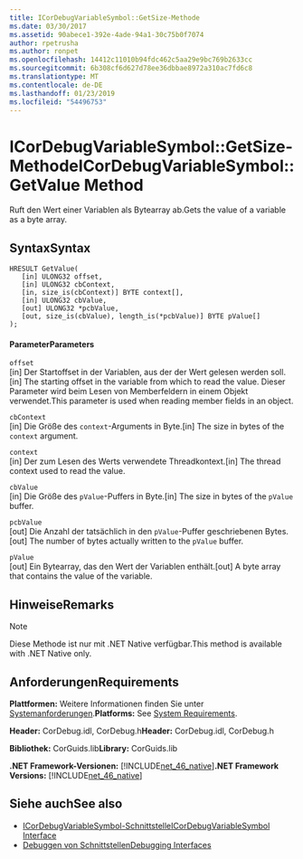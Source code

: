 ```yaml
---
title: ICorDebugVariableSymbol::GetSize-Methode
ms.date: 03/30/2017
ms.assetid: 90abece1-392e-4ade-94a1-30c75b0f7074
author: rpetrusha
ms.author: ronpet
ms.openlocfilehash: 14412c11010b94fdc462c5aa29e9bc769b2633cc
ms.sourcegitcommit: 6b308cf6d627d78ee36dbbae8972a310ac7fd6c8
ms.translationtype: MT
ms.contentlocale: de-DE
ms.lasthandoff: 01/23/2019
ms.locfileid: "54496753"
---
```

# <a name="icordebugvariablesymbolgetvalue-method"></a><span data-ttu-id="b348d-102">ICorDebugVariableSymbol::GetSize-Methode</span><span class="sxs-lookup"><span data-stu-id="b348d-102">ICorDebugVariableSymbol::GetValue Method</span></span>
<span data-ttu-id="b348d-103">Ruft den Wert einer Variablen als Bytearray ab.</span><span class="sxs-lookup"><span data-stu-id="b348d-103">Gets the value of a variable as a byte array.</span></span>  
  
## <a name="syntax"></a><span data-ttu-id="b348d-104">Syntax</span><span class="sxs-lookup"><span data-stu-id="b348d-104">Syntax</span></span>  
  
```  
HRESULT GetValue(  
   [in] ULONG32 offset,  
   [in] ULONG32 cbContext,  
   [in, size_is(cbContext)] BYTE context[],  
   [in] ULONG32 cbValue,  
   [out] ULONG32 *pcbValue,  
   [out, size_is(cbValue), length_is(*pcbValue)] BYTE pValue[]  
);  
```  
  
#### <a name="parameters"></a><span data-ttu-id="b348d-105">Parameter</span><span class="sxs-lookup"><span data-stu-id="b348d-105">Parameters</span></span>  
 `offset`  
 <span data-ttu-id="b348d-106">[in] Der Startoffset in der Variablen, aus der der Wert gelesen werden soll.</span><span class="sxs-lookup"><span data-stu-id="b348d-106">[in] The starting offset in the variable from which to read the value.</span></span> <span data-ttu-id="b348d-107">Dieser Parameter wird beim Lesen von Memberfeldern in einem Objekt verwendet.</span><span class="sxs-lookup"><span data-stu-id="b348d-107">This parameter is used when reading member fields in an object.</span></span>  
  
 `cbContext`  
 <span data-ttu-id="b348d-108">[in] Die Größe des `context`-Arguments in Byte.</span><span class="sxs-lookup"><span data-stu-id="b348d-108">[in] The size in bytes of the `context` argument.</span></span>  
  
 `context`  
 <span data-ttu-id="b348d-109">[in] Der zum Lesen des Werts verwendete Threadkontext.</span><span class="sxs-lookup"><span data-stu-id="b348d-109">[in] The thread context used to read the value.</span></span>  
  
 `cbValue`  
 <span data-ttu-id="b348d-110">[in] Die Größe des `pValue`-Puffers in Byte.</span><span class="sxs-lookup"><span data-stu-id="b348d-110">[in] The size in bytes of the `pValue` buffer.</span></span>  
  
 `pcbValue`  
 <span data-ttu-id="b348d-111">[out] Die Anzahl der tatsächlich in den `pValue`-Puffer geschriebenen Bytes.</span><span class="sxs-lookup"><span data-stu-id="b348d-111">[out] The number of bytes actually written to the `pValue` buffer.</span></span>  
  
 `pValue`  
 <span data-ttu-id="b348d-112">[out] Ein Bytearray, das den Wert der Variablen enthält.</span><span class="sxs-lookup"><span data-stu-id="b348d-112">[out] A byte array that contains the value of the variable.</span></span>  
  
## <a name="remarks"></a><span data-ttu-id="b348d-113">Hinweise</span><span class="sxs-lookup"><span data-stu-id="b348d-113">Remarks</span></span>  
  
> [!NOTE]
>  <span data-ttu-id="b348d-114">Diese Methode ist nur mit .NET Native verfügbar.</span><span class="sxs-lookup"><span data-stu-id="b348d-114">This method is available with .NET Native only.</span></span>  
  
## <a name="requirements"></a><span data-ttu-id="b348d-115">Anforderungen</span><span class="sxs-lookup"><span data-stu-id="b348d-115">Requirements</span></span>  
 <span data-ttu-id="b348d-116">**Plattformen:** Weitere Informationen finden Sie unter [Systemanforderungen](../../../../docs/framework/get-started/system-requirements.md).</span><span class="sxs-lookup"><span data-stu-id="b348d-116">**Platforms:** See [System Requirements](../../../../docs/framework/get-started/system-requirements.md).</span></span>  
  
 <span data-ttu-id="b348d-117">**Header:** CorDebug.idl, CorDebug.h</span><span class="sxs-lookup"><span data-stu-id="b348d-117">**Header:** CorDebug.idl, CorDebug.h</span></span>  
  
 <span data-ttu-id="b348d-118">**Bibliothek:** CorGuids.lib</span><span class="sxs-lookup"><span data-stu-id="b348d-118">**Library:** CorGuids.lib</span></span>  
  
 <span data-ttu-id="b348d-119">**.NET Framework-Versionen:** [!INCLUDE[net_46_native](../../../../includes/net-46-native-md.md)]</span><span class="sxs-lookup"><span data-stu-id="b348d-119">**.NET Framework Versions:** [!INCLUDE[net_46_native](../../../../includes/net-46-native-md.md)]</span></span>  
  
## <a name="see-also"></a><span data-ttu-id="b348d-120">Siehe auch</span><span class="sxs-lookup"><span data-stu-id="b348d-120">See also</span></span>
- [<span data-ttu-id="b348d-121">ICorDebugVariableSymbol-Schnittstelle</span><span class="sxs-lookup"><span data-stu-id="b348d-121">ICorDebugVariableSymbol Interface</span></span>](../../../../docs/framework/unmanaged-api/debugging/icordebugvariablesymbol-interface.md)
- [<span data-ttu-id="b348d-122">Debuggen von Schnittstellen</span><span class="sxs-lookup"><span data-stu-id="b348d-122">Debugging Interfaces</span></span>](../../../../docs/framework/unmanaged-api/debugging/debugging-interfaces.md)
